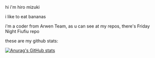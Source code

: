 hi i'm hiro mizuki

i like to eat bananas

i'm a coder from Arwen Team, as u can see at my repos, there's Friday Night Fiufiu repo

these are my github stats:

[![Anurag's GitHub stats](https://github-readme-stats.vercel.app/api?username=hiromizuki&show_icons=true&title_color=19ff7d&text_color=4aff95&icon_color=00c939&border_color=3dff74&bg_color=00170a)](https://github.com/anuraghazra/github-readme-stats)
